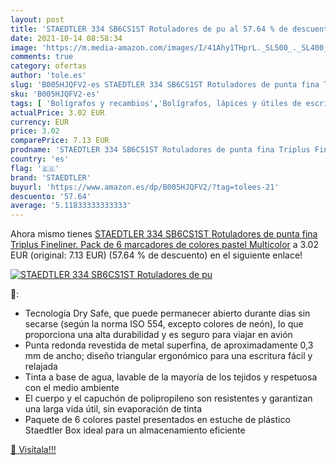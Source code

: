 ```yaml
---
layout: post
title: 'STAEDTLER 334 SB6CS1ST Rotuladores de pu al 57.64 % de descuento'
date: 2021-10-14 08:58:34
image: 'https://m.media-amazon.com/images/I/41Ahy1THprL._SL500_._SL400_.jpg'
comments: true
category: ofertas
author: 'tole.es'
slug: 'B005HJQFV2-es STAEDTLER 334 SB6CS1ST Rotuladores de punta fina Triplus...'
sku: 'B005HJQFV2-es'
tags: [ 'Bolígrafos y recambios','Bolígrafos, lápices y útiles de escritura','Oficina y papelería','Rotuladores de punta fina','rotuladores','staedtler', ]
actualPrice: 3.02 EUR
currency: EUR
price: 3.02
comparePrice: 7.13 EUR
prodname: 'STAEDTLER 334 SB6CS1ST Rotuladores de punta fina Triplus Fineliner. Pack de 6 marcadores de colores pastel  Multicolor'
country: 'es'
flag: '🇪🇸'
brand: 'STAEDTLER'
buyurl: 'https://www.amazon.es/dp/B005HJQFV2/?tag=tolees-21'
descuento: '57.64'
average: '5.11833333333333'
---
```


Ahora mismo tienes [STAEDTLER 334 SB6CS1ST Rotuladores de punta fina Triplus Fineliner. Pack de 6 marcadores de colores pastel  Multicolor](https://www.amazon.es/dp/B005HJQFV2/?tag=tolees-21) a 3.02 EUR (original: 7.13 EUR) (57.64 %  de descuento) en el siguiente enlace!

[![STAEDTLER 334 SB6CS1ST Rotuladores de pu](https://m.media-amazon.com/images/I/41Ahy1THprL._SL500_._SL400_.jpg)](https://www.amazon.es/dp/B005HJQFV2/?tag=tolees-21)

🔎:

- Tecnología Dry Safe, que puede permanecer abierto durante días sin secarse (según la norma ISO 554, excepto colores de neón), lo que proporciona una alta durabilidad y es seguro para viajar en avión
- Punta redonda revestida de metal superfina, de aproximadamente 0,3 mm de ancho; diseño triangular ergonómico para una escritura fácil y relajada
- Tinta a base de agua, lavable de la mayoría de los tejidos y respetuosa con el medio ambiente
- El cuerpo y el capuchón de polipropileno son resistentes y garantizan una larga vida útil, sin evaporación de tinta
- Paquete de 6 colores pastel presentados en estuche de plástico Staedtler Box ideal para un almacenamiento eficiente

[🛒 Visítala!!!](https://www.amazon.es/dp/B005HJQFV2/?tag=tolees-21)
